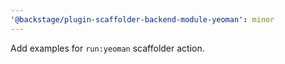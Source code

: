 ```yaml
---
'@backstage/plugin-scaffolder-backend-module-yeoman': minor
---
```


Add examples for `run:yeoman` scaffolder action.
